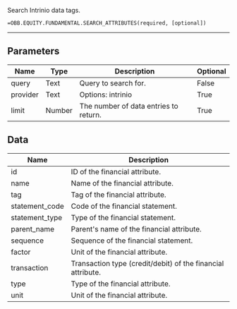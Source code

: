 <!-- markdownlint-disable MD041 -->

Search Intrinio data tags.

```excel wordwrap
=OBB.EQUITY.FUNDAMENTAL.SEARCH_ATTRIBUTES(required, [optional])
```

---

## Parameters

| Name | Type | Description | Optional |
| ---- | ---- | ----------- | -------- |
| query | Text | Query to search for. | False |
| provider | Text | Options: intrinio | True |
| limit | Number | The number of data entries to return. | True |

## Data

| Name | Description |
| ---- | ----------- |
| id | ID of the financial attribute.  |
| name | Name of the financial attribute.  |
| tag | Tag of the financial attribute.  |
| statement_code | Code of the financial statement.  |
| statement_type | Type of the financial statement.  |
| parent_name | Parent's name of the financial attribute.  |
| sequence | Sequence of the financial statement.  |
| factor | Unit of the financial attribute.  |
| transaction | Transaction type (credit/debit) of the financial attribute.  |
| type | Type of the financial attribute.  |
| unit | Unit of the financial attribute.  |
